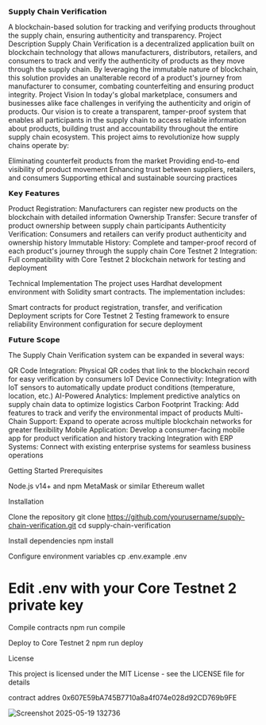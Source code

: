 𝗦𝘂𝗽𝗽𝗹𝘆 𝗖𝗵𝗮𝗶𝗻 𝗩𝗲𝗿𝗶𝗳𝗶𝗰𝗮𝘁𝗶𝗼𝗻

A blockchain-based solution for tracking and verifying products throughout the supply chain, ensuring authenticity and transparency.
Project Description
Supply Chain Verification is a decentralized application built on blockchain technology that allows manufacturers, distributors, retailers, and consumers to track and verify the authenticity of products as they move through the supply chain. By leveraging the immutable nature of blockchain, this solution provides an unalterable record of a product's journey from manufacturer to consumer, combating counterfeiting and ensuring product integrity.
Project Vision
In today's global marketplace, consumers and businesses alike face challenges in verifying the authenticity and origin of products. Our vision is to create a transparent, tamper-proof system that enables all participants in the supply chain to access reliable information about products, building trust and accountability throughout the entire supply chain ecosystem.
This project aims to revolutionize how supply chains operate by:

Eliminating counterfeit products from the market
Providing end-to-end visibility of product movement
Enhancing trust between suppliers, retailers, and consumers
Supporting ethical and sustainable sourcing practices

𝗞𝗲𝘆 𝗙𝗲𝗮𝘁𝘂𝗿𝗲𝘀

Product Registration: Manufacturers can register new products on the blockchain with detailed information
Ownership Transfer: Secure transfer of product ownership between supply chain participants
Authenticity Verification: Consumers and retailers can verify product authenticity and ownership history
Immutable History: Complete and tamper-proof record of each product's journey through the supply chain
Core Testnet 2 Integration: Full compatibility with Core Testnet 2 blockchain network for testing and deployment

Technical Implementation
The project uses Hardhat development environment with Solidity smart contracts. The implementation includes:

Smart contracts for product registration, transfer, and verification
Deployment scripts for Core Testnet 2
Testing framework to ensure reliability
Environment configuration for secure deployment

𝗙𝘂𝘁𝘂𝗿𝗲 𝗦𝗰𝗼𝗽𝗲

The Supply Chain Verification system can be expanded in several ways:

QR Code Integration: Physical QR codes that link to the blockchain record for easy verification by consumers
IoT Device Connectivity: Integration with IoT sensors to automatically update product conditions (temperature, location, etc.)
AI-Powered Analytics: Implement predictive analytics on supply chain data to optimize logistics
Carbon Footprint Tracking: Add features to track and verify the environmental impact of products
Multi-Chain Support: Expand to operate across multiple blockchain networks for greater flexibility
Mobile Application: Develop a consumer-facing mobile app for product verification and history tracking
Integration with ERP Systems: Connect with existing enterprise systems for seamless business operations

Getting Started
Prerequisites

Node.js v14+ and npm
MetaMask or similar Ethereum wallet

Installation

Clone the repository
git clone https://github.com/yourusername/supply-chain-verification.git
cd supply-chain-verification

Install dependencies
npm install

Configure environment variables
cp .env.example .env
# Edit .env with your Core Testnet 2 private key

Compile contracts
npm run compile

Deploy to Core Testnet 2
npm run deploy


License

This project is licensed under the MIT License - see the LICENSE file for details

contract addres 0x607E59bA745B7710a8a4f074e028d92CD769b9FE


![Screenshot 2025-05-19 132736](https://github.com/user-attachments/assets/553be319-b87d-4a56-aea5-2dfc05092856)


